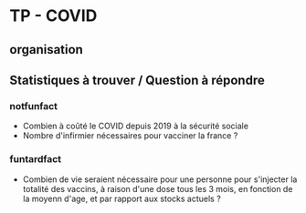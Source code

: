 # TP - COVID

## organisation

## Statistiques à trouver / Question à répondre

### notfunfact

- Combien à coûté le COVID depuis 2019 à la sécurité sociale
- Nombre d'infirmier nécessaires pour vacciner la france ?

### funtardfact
- Combien de vie seraient nécessaire pour une personne pour s'injecter la totalité des vaccins, à raison d'une dose tous les 3 mois, en fonction de la moyenn d'age, et par rapport aux stocks actuels ?